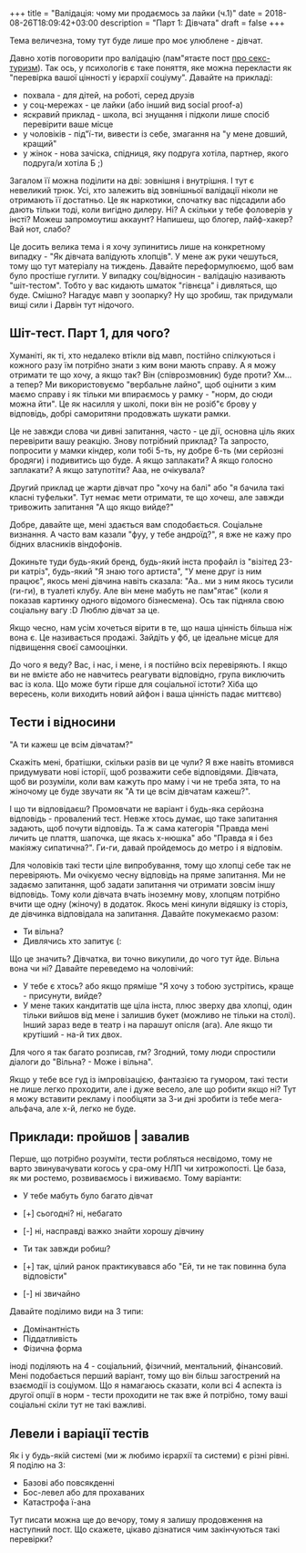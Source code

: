 +++
title = "Валідація: чому ми продаємось за лайки (ч.1)"
date = 2018-08-26T18:09:42+03:00
description = "Парт 1: Дівчата"
draft = false
+++

Тема величезна, тому тут буде лише про моє улюблене - дівчат.

Давно хотів поговорити про валідацію (пам"ятаєте пост [про секс-туризм](https://ua.tarasmatsyk.com/blog/post-14-sex-tourism/)).
Так ось, у психологів є таке поняття, яке можна перекласти як "перевірка вашої цінності у ієрархії соціуму".
Давайте на прикладі:

- похвала - для дітей, на роботі, серед друзів
- у соц-мережах - це лайки (або інший вид social proof-a)
- яскравий приклад - школа, всі знущання і підколи лише спосіб перевірити ваше місце
- у чоловіків - під"ї-ти, вивести із себе, змагання на "у мене довший, кращий"
- у жінок - нова зачіска, спідниця, яку подруга хотіла, партнер, якого подруга/и хотіла Б ;)

Загалом її можна поділити на дві: зовнішня і внутрішня. І тут є невеликий трюк.
Усі, хто залежить від зовнішньої валідації ніколи не отримають її достатньо. Це як наркотики,
спочатку вас підсадили або дають тільки тоді, коли вигідно дилеру. Ні? А скільки у тебе фоловерів у інсті?
Можеш запромоутиш аккаунт? Напишеш, що блогер, лайф-хакер? Вай нот, слабо?

Це досить велика тема і я хочу зупинитись лише на конкретному випадку - "Як дівчата валідують хлопців".
У мене аж руки чешуться, тому що тут матеріалу на тиждень. Давайте переформулюємо, щоб вам було простіше гуглити.
У випадку соц/відносин - валідацію називають "шіт-тестом". Тобто у вас кидають шматок "гівнєца" і дивляться, що буде.
Смішно? Нагадує мавп у зоопарку? Ну що зробиш, так придумали вищі сили і Дарвін тут нідочого.

## Шіт-тест. Парт 1, для чого?

Хуманіті, як ті, хто недалеко втікли від мавп, постійно спілкуються і кожного разу їм потрібно знати з ким вони мають справу.
А я можу отримати те що хочу, а якщо так? Він (співрозмовник) буде проти? Хм... а тепер?
Ми використовуємо "вербальне лайно", щоб оцінити з ким маємо справу і як тільки ми впираємось у рамку - "норм, до сюди можна йти".
Це як насилля у школі, поки він не розіб"є брову у відповідь, добрі саморитяни продовжать шукати рамки.

Це не завжди слова чи дивні запитання, часто - це дії, основна ціль яких перевірити вашу реакцію. Знову потрібний приклад?
Та запросто, попросити у мамки кіндер, коли тобі 5-ть, ну добре 6-ть (ми серйозні бродяги) і подивитись що буде. А якщо заплакати?
А якщо голосно заплакати? А якщо затупотіти? Ааа, не очікувала? 

Другий приклад це жарти дівчат про "хочу на балі" або "я бачила такі класні туфельки". Тут немає мети отримати, те що хочеш, але завжди тривожить запитання "А що якщо вийде?"

Добре, давайте ще, мені здається вам сподобається. Соціальне визнання. А часто вам казали "фуу, у тебе андроїд?", я вже не кажу про бідних власників віндофонів.

Докиньте туди будь-який бренд, будь-який інста профайл із "візітед 23-ри катріз", будь-який "Я знаю того артиста", "У мене друг із ним працює", якось мені дівчина навіть сказала:
"Аа.. ми з ним якось тусили (ги-ги), в туалеті клубу. Але він мене мабуть не пам"ятає" (коли я показав картинку одного відомого бізнесмена). Ось так підняла свою соціальну вагу :D 
Люблю дівчат за це.

Якщо чесно, нам усім хочеться вірити в те, що наша цінність більша ніж вона є. Це називається продажі. Зайдіть у фб, це ідеальне місце для підвищення своєї самооцінки.


До чого я веду? Вас, і нас, і мене, і я постійно всіх перевіряють. І якщо ви не вмієте або не навчитесь реагувати відповідно, група виключить вас із кола. 
Що може бути гірше для соціальної істоти? Хіба що вересень, коли виходить новий айфон і ваша цінність падає миттєво)

## Тести і відносини

"А ти кажеш це всім дівчатам?"

Скажіть мені, братішки, скільки разів ви це чули? Я вже навіть втомився придумувати нові історії, щоб розважити себе відповідями.
Дівчата, щоб ви розуміли, коли вам кажуть про маму і чи не треба зята, то на жіночому це буде звучати як "А ти це всім дівчатам кажеш?".

І що ти відповідаєш?
Промовчати не варіант і будь-яка серйозна відповідь - провалений тест. Невже хтось думає, що таке запитання задають, щоб почути відповідь.
Та ж сама категорія "Правда мені личить це плаття, шапочка, ще якась х-нюшка" або "Правда я і без макіяжу сипатична?". Ги-ги, давай пройдемось до метро і я відповім.

Для чоловіків такі тести ціле випробування, тому що хлопці себе так не перевіряють. Ми очікуємо чесну відповідь на пряме запитання. Ми не задаємо запитання, щоб задати запитання 
чи отримати зовсім іншу відповідь. Тому коли дівчата вчать іноземну мову, хлопцям потрібно вчити ще одну (жіночу) в додаток.
Якось мені кинули відяшку із сторіз, де дівчинка відповідала на запитання. Давайте покумекаємо разом:

- Ти вільна?
- Дивлячись хто запитує (:

Що це значить? Дівчатка, ви точно викупили, до чого тут йде. Вільна вона чи ні?
Давайте переведемо на чоловічий:

- У тебе є хтось? або якщо пряміше "Я хочу з тобою зустрітись, краще - присунути, вийде?
- У мене таких кандитатів ще ціла інста, плюс зверху два хлопці, один тільки вийшов від мене і залишив букет (можливо не тільки на столі). 
Інший зараз веде в театр і на парашут опісля (ага). Але якщо ти крутіший - на-й тих двох.

Для чого я так багато розписав, гм? Згодний, тому люди спростили діалоги до "Вільна? - Може і вільна".

Якщо у тебе все гуд із імпровізацією, фантазією та гумором, такі тести не лише легко проходити, але і дуже весело, але що робити якщо ні?
Тут я можу вставити рекламу і пообіцяти за 3-и дні зробити із тебе мега-альфача, але х-й, легко не буде.


## Приклади: пройшов | завалив

Перше, що потрібно розуміти, тести робляться несвідомо, тому не варто звинувачувати когось у сра-ому НЛП чи хитрожопості.
Це база, як ми ростемо, розвиваємось і виживаємо. Тому варіанти:

- У тебе мабуть було багато дівчат
- [+] сьогодні? ні, небагато
- [-] ні, насправді важко знайти хорошу дівчину

- Ти так завжди робиш?
- [+] так, цілий ранок практикувався або "Ей, ти не так повинна була відповісти"
- [-] ні звичайно

Давайте поділимо види на 3 типи:

- Домінантність
- Піддатливість
- Фізична форма

іноді поділяють на 4 - соціальний, фізичний, ментальний, фінансовий.
Мені подобається перший варіант, тому що він більш загострений на взаємодії із соціумом.
Що я намагаюсь сказати, коли всі 4 аспекта із другої опції в норм - тести проходити не так вже й потрібно, тому ваші 
соціальні скіли тут не такі важливі.

## Левели і варіації тестів

Як і у будь-якій системі (ми ж любимо ієрархії та системи) є різні рівні. Я поділю на 3:

- Базові або повсякденні
- Бос-левел або для прохаваних
- Катастрофа ї-ана

Тут писати можна ще до вечору, тому я залишу продовження на наступний пост. Що скажете, цікаво дізнатися чим закінчуються такі перевірки?

